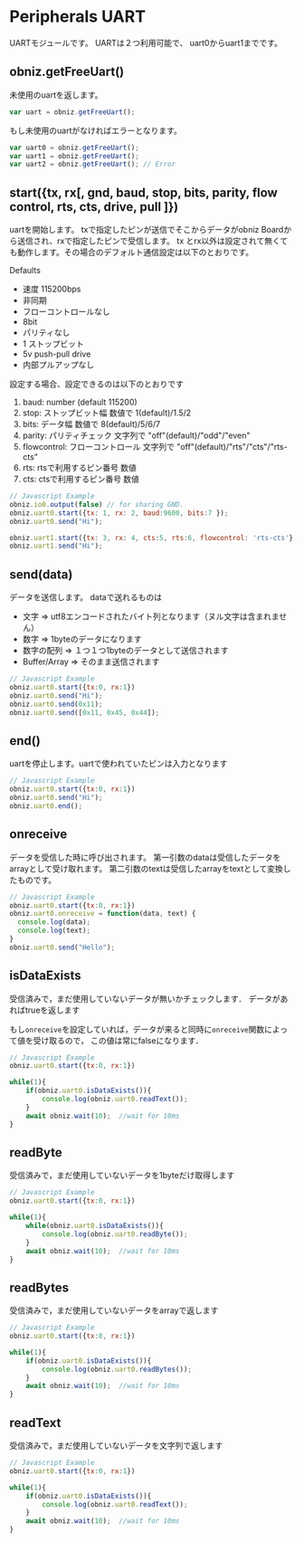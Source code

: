 # Peripherals UART
UARTモジュールです。
UARTは２つ利用可能で、
uart0からuart1までです。

## obniz.getFreeUart()
未使用のuartを返します。
```javascript
var uart = obniz.getFreeUart();
```
もし未使用のuartがなければエラーとなります。
```javascript
var uart0 = obniz.getFreeUart();
var uart1 = obniz.getFreeUart();
var uart2 = obniz.getFreeUart(); // Error
```

## start({tx, rx[, gnd, baud, stop, bits, parity, flow control, rts, cts, drive, pull ]})
uartを開始します。
txで指定したピンが送信でそこからデータがobniz Boardから送信され、rxで指定したピンで受信します。
tx とrx以外は設定されて無くても動作します。その場合のデフォルト通信設定は以下のとおりです。

Defaults
- 速度 115200bps
- 非同期
- フローコントロールなし
- 8bit
- パリティなし
- 1 ストップビット
- 5v push-pull drive
- 内部プルアップなし

設定する場合、設定できるのは以下のとおりです

1. baud: number (default 115200)
2. stop: ストップビット幅 数値で 1(default)/1.5/2
3. bits: データ幅 数値で 8(default)/5/6/7
4. parity: パリティチェック 文字列で "off"(default)/"odd"/"even"
5. flowcontrol: フローコントロール 文字列で "off"(default)/"rts"/"cts"/"rts-cts"
6. rts: rtsで利用するピン番号 数値
7. cts: ctsで利用するピン番号 数値


```Javascript
// Javascript Example
obniz.io0.output(false) // for sharing GND.
obniz.uart0.start({tx: 1, rx: 2, baud:9600, bits:7 });
obniz.uart0.send("Hi");

obniz.uart1.start({tx: 3, rx: 4, cts:5, rts:6, flowcontrol: 'rts-cts'});
obniz.uart1.send("Hi");
```

## send(data)

データを送信します。
dataで送れるものは

- 文字 => utf8エンコードされたバイト列となります（ヌル文字は含まれません）
- 数字 => 1byteのデータになります
- 数字の配列 => １つ１つ1byteのデータとして送信されます
- Buffer/Array => そのまま送信されます

```Javascript
// Javascript Example
obniz.uart0.start({tx:0, rx:1})
obniz.uart0.send("Hi");
obniz.uart0.send(0x11);
obniz.uart0.send([0x11, 0x45, 0x44]);
```


## end()

uartを停止します。uartで使われていたピンは入力となります

```Javascript
// Javascript Example
obniz.uart0.start({tx:0, rx:1})
obniz.uart0.send("Hi");
obniz.uart0.end();
```
## onreceive

データを受信した時に呼び出されます。
第一引数のdataは受信したデータをarrayとして受け取れます。
第二引数のtextは受信したarrayをtextとして変換したものです。

```Javascript
// Javascript Example
obniz.uart0.start({tx:0, rx:1})
obniz.uart0.onreceive = function(data, text) {
  console.log(data);
  console.log(text);
}
obniz.uart0.send("Hello");
```

## isDataExists
受信済みで，まだ使用していないデータが無いかチェックします．
データがあればtrueを返します

もし`onreceive`を設定していれば，データが来ると同時に`onreceive`関数によって値を受け取るので，
この値は常にfalseになります．


```Javascript
// Javascript Example
obniz.uart0.start({tx:0, rx:1})

while(1){
    if(obniz.uart0.isDataExists()){
        console.log(obniz.uart0.readText());
    }
    await obniz.wait(10);  //wait for 10ms
}
```


## readByte
受信済みで，まだ使用していないデータを1byteだけ取得します

```Javascript
// Javascript Example
obniz.uart0.start({tx:0, rx:1})

while(1){
    while(obniz.uart0.isDataExists()){
        console.log(obniz.uart0.readByte());
    }
    await obniz.wait(10);  //wait for 10ms
}
```


## readBytes
受信済みで，まだ使用していないデータをarrayで返します

```Javascript
// Javascript Example
obniz.uart0.start({tx:0, rx:1})

while(1){
    if(obniz.uart0.isDataExists()){
        console.log(obniz.uart0.readBytes());
    }
    await obniz.wait(10);  //wait for 10ms
}
```

## readText
受信済みで，まだ使用していないデータを文字列で返します


```Javascript
// Javascript Example
obniz.uart0.start({tx:0, rx:1})

while(1){
    if(obniz.uart0.isDataExists()){
        console.log(obniz.uart0.readText());
    }
    await obniz.wait(10);  //wait for 10ms
}

```
